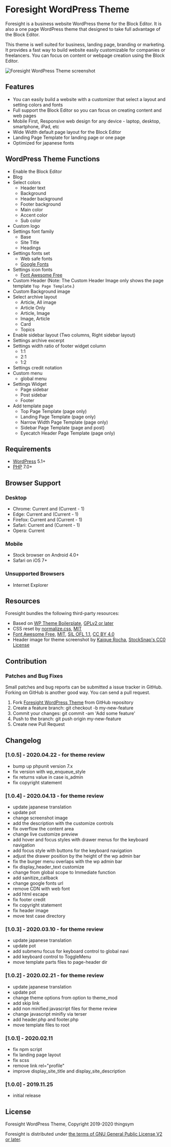 # Foresight WordPress Theme

Foresight is a business website WordPress theme for the Block Editor. It is also a one page WordPress theme that designed to take full advantage of the Block Editor.

This theme is well suited for business, landing page, branding or marketing. It provides a fast way to build website easily customizable for companies or freelancers. You can focus on content or webpage creation using the Block Editor.

![Foresight WordPress Theme screenshot](screenshot.png)

## Features

* You can easily build a website with a customizer that select a layout and setting colors and fonts
* Full support the Block Editor so you can focus on creating content and web pages
* Mobile First, Responsive web design for any device - laptop, desktop, smartphone, iPad, etc
* Wide Width default page layout for the Block Editor
* Landing Page Template for landing page or one page
* Optimized for japanese fonts

## WordPress Theme Functions

* Enable the Block Editor
* Blog
* Select colors
	* Header text
	* Background
	* Header background
	* Footer background
	* Main color
	* Accent color
	* Sub color
* Custom logo
* Settings font family
	* Base
	* Site Title
	* Headings
* Settings fonts set
	* Web safe fonts
	* [Google Fonts](https://fonts.google.com/)
* Settings icon fonts
	* [Font Awesome Free](https://github.com/FortAwesome/Font-Awesome)
* Custom Header (Note: The Custom Header Image only shows the page template `Top Page Template`.)
* Custom Background image
* Select archive layout
	* Article, All image
	* Article Only
	* Article, Image
	* Image, Article
	* Card
	* Topics
* Enable sidebar layout (Two columns, Right sidebar layout)
* Settings archive excerpt
* Settings width ratio of footer widget column
	* 1:1
	* 2:1
	* 1:2
* Settings credit notation
* Custom menu
	* global menu
* Settings Widget
	* Page sidebar
	* Post sidebar
	* Footer
* Add template page
	* Top Page Template (page only)
	* Landing Page Template (page only)
	* Narrow Width Page Template (page only)
	* Sidebar Page Template (page and post)
	* Eyecatch Header Page Template (page only)

## Requirements

* [WordPress](https://wordpress.org/) 5.1+
* [PHP](https://www.php.net/) 7.0+

## Browser Support

### Desktop

* Chrome: Current and (Current - 1)
* Edge: Current and (Current - 1)
* Firefox: Current and (Current - 1)
* Safari: Current and (Current - 1)
* Opera: Current

### Mobile

* Stock browser on Android 4.0+
* Safari on iOS 7+

### Unsupported Browsers

* Internet Explorer

## Resources

Foresight bundles the following third-party resources:

* Based on [WP Theme Boilerplate](https://github.com/thingsym/wp-theme-boilerplate), [GPLv2 or later](https://www.gnu.org/licenses/gpl-2.0.html)
* CSS reset by [normalize.css](https://necolas.github.io/normalize.css/), [MIT](https://opensource.org/licenses/MIT)
* [Font Awesome Free](https://github.com/FortAwesome/Font-Awesome), [MIT](https://opensource.org/licenses/MIT), [SIL OFL 1.1](https://opensource.org/licenses/OFL-1.1), [CC BY 4.0](https://creativecommons.org/licenses/by/4.0/deed)
* Header image for theme screenshot by [Kaique Rocha](https://stocksnap.io/photo/UTLSND0DES), [StockSnap's CC0 License](https://stocksnap.io/license)

## Contribution

### Patches and Bug Fixes

Small patches and bug reports can be submitted a issue tracker in GitHub. Forking on GitHub is another good way. You can send a pull request.

1. Fork [Foresight WordPress Theme](https://github.com/thingsym/foresight/) from GitHub repository
2. Create a feature branch: git checkout -b my-new-feature
3. Commit your changes: git commit -am 'Add some feature'
4. Push to the branch: git push origin my-new-feature
5. Create new Pull Request

## Changelog

### [1.0.5] - 2020.04.22 - for theme review

- bump up phpunit version 7.x
- fix version with wp_enqueue_style
- fix returns value in case is_admin
- fix copyright statement

### [1.0.4] - 2020.04.13 - for theme review

- update japanese translation
- update pot
- change screenshot image
- add the description with the customize controls
- fix overflow the content area
- change live customize preview
- add hover and focus styles with drawer menus for the keyboard navigation
- add focus style with buttons for the keyboard navigation
- adjust the drawer position by the height of the wp admin bar
- fix the burger menu overlaps with the wp admin bar
- fix display_header_text customize
- change from global scope to Immediate function
- add sanitize_callback
- change google fonts url
- remove CDN with web font
- add html escape
- fix footer credit
- fix copyright statement
- fix header image
- move test case directory

### [1.0.3] - 2020.03.10 - for theme review

- update japanese translation
- update pot
- add submenu focus for keyboard control to global navi
- add keyboard control to ToggleMenu
- move template parts files to page-header dir

### [1.0.2] - 2020.02.21 - for theme review

- update japanese translation
- update pot
- change theme options from option to theme_mod
- add skip link
- add non minified javascript files for theme review
- change javascript minifiy via terser
- add header.php and footer.php
- move template files to root

### [1.0.1] - 2020.02.11

- fix npm script
- fix landing page layout
- fix scss
- remove link rel="profile"
- improve display_site_title and display_site_description

### [1.0.0] - 2019.11.25

- initial release

## License

Foresight WordPress Theme, Copyright 2019-2020 thingsym

Foresight is distributed under [the terms of GNU General Public License V2 or later](https://www.gnu.org/licenses/gpl-2.0.html).

